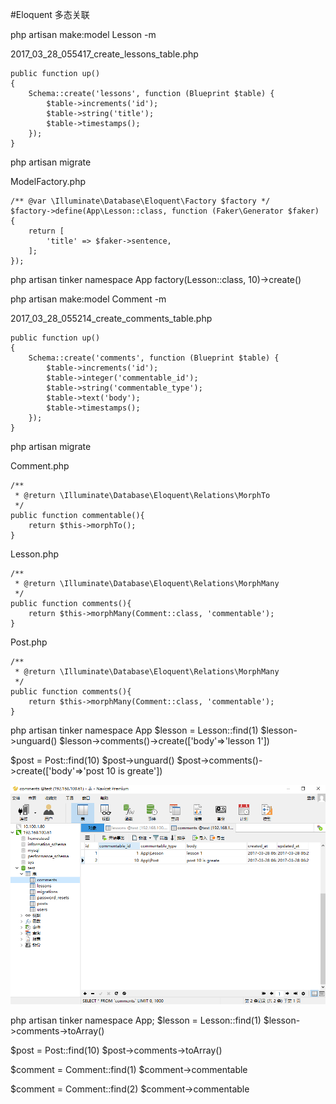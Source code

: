 #Eloquent 多态关联

php artisan make:model Lesson -m

2017_03_28_055417_create_lessons_table.php
```
public function up()
{
    Schema::create('lessons', function (Blueprint $table) {
        $table->increments('id');
        $table->string('title');
        $table->timestamps();
    });
}
```

php artisan migrate

ModelFactory.php
```
/** @var \Illuminate\Database\Eloquent\Factory $factory */
$factory->define(App\Lesson::class, function (Faker\Generator $faker) {
    return [
        'title' => $faker->sentence,
    ];
});
```

php artisan tinker
namespace App
factory(Lesson::class, 10)->create()

php artisan make:model Comment -m

2017_03_28_055214_create_comments_table.php
```
public function up()
{
    Schema::create('comments', function (Blueprint $table) {
        $table->increments('id');
        $table->integer('commentable_id');
        $table->string('commentable_type');
        $table->text('body');
        $table->timestamps();
    });
}
```

php artisan migrate

Comment.php
```
/**
 * @return \Illuminate\Database\Eloquent\Relations\MorphTo
 */
public function commentable(){
    return $this->morphTo();
}
```

Lesson.php
```
/**
 * @return \Illuminate\Database\Eloquent\Relations\MorphMany
 */
public function comments(){
    return $this->morphMany(Comment::class, 'commentable');
}
```

Post.php
```
/**
 * @return \Illuminate\Database\Eloquent\Relations\MorphMany
 */
public function comments(){
    return $this->morphMany(Comment::class, 'commentable');
}
```

php artisan tinker
namespace App
$lesson = Lesson::find(1)
$lesson->unguard()
$lesson->comments()->create(['body'=>'lesson 1'])

$post = Post::find(10)
$post->unguard()
$post->comments()->create(['body'=>'post 10 is greate'])

![](image/screenshot_1490682841709.png)

php artisan tinker
namespace App;
$lesson = Lesson::find(1)
$lesson->comments->toArray()

$post = Post::find(10)
$post->comments->toArray()

$comment = Comment::find(1)
$comment->commentable

$comment = Comment::find(2)
$comment->commentable